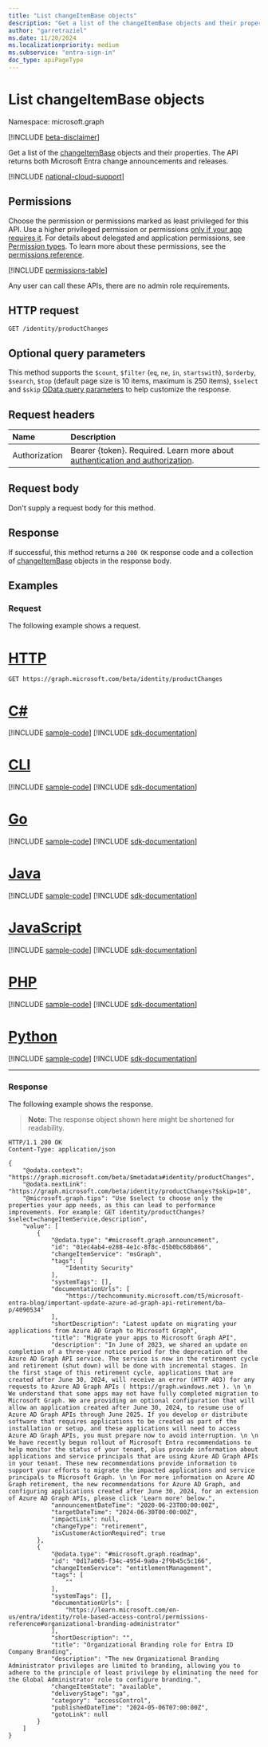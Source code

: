 ```yaml
---
title: "List changeItemBase objects"
description: "Get a list of the changeItemBase objects and their properties."
author: "garretraziel"
ms.date: 11/20/2024
ms.localizationpriority: medium
ms.subservice: "entra-sign-in"
doc_type: apiPageType
---
```


# List changeItemBase objects

Namespace: microsoft.graph

[!INCLUDE [beta-disclaimer](../../includes/beta-disclaimer.md)]

Get a list of the [changeItemBase](../resources/changeitembase.md) objects and their properties. The API returns both Microsoft Entra change announcements and releases.

[!INCLUDE [national-cloud-support](../../includes/global-only.md)]

## Permissions

Choose the permission or permissions marked as least privileged for this API. Use a higher privileged permission or permissions [only if your app requires it](/graph/permissions-overview#best-practices-for-using-microsoft-graph-permissions). For details about delegated and application permissions, see [Permission types](/graph/permissions-overview#permission-types). To learn more about these permissions, see the [permissions reference](/graph/permissions-reference).

<!-- { "blockType": "permissions", "name": "identitycontainer_list_productchanges" } -->
[!INCLUDE [permissions-table](../includes/permissions/identitycontainer-list-productchanges-permissions.md)]

Any user can call these APIs, there are no admin role requirements.

## HTTP request

<!-- {
  "blockType": "ignored"
}
-->
``` http
GET /identity/productChanges
```

## Optional query parameters

This method supports the `$count`, `$filter` (`eq`, `ne`, `in`, `startswith`), `$orderby`, `$search`, `$top` (default page size is 10 items, maximum is 250 items), `$select` and `$skip` [OData query parameters](/graph/query-parameters) to help customize the response.

## Request headers

|Name|Description|
|:---|:---|
|Authorization|Bearer {token}. Required. Learn more about [authentication and authorization](/graph/auth/auth-concepts).|

## Request body

Don't supply a request body for this method.

## Response

If successful, this method returns a `200 OK` response code and a collection of [changeItemBase](../resources/changeitembase.md) objects in the response body.

## Examples

### Request

The following example shows a request.
# [HTTP](#tab/http)
<!-- {
  "blockType": "request",
  "name": "list_changeitembase"
}
-->
``` http
GET https://graph.microsoft.com/beta/identity/productChanges
```

# [C#](#tab/csharp)
[!INCLUDE [sample-code](../includes/snippets/csharp/list-changeitembase-csharp-snippets.md)]
[!INCLUDE [sdk-documentation](../includes/snippets/snippets-sdk-documentation-link.md)]

# [CLI](#tab/cli)
[!INCLUDE [sample-code](../includes/snippets/cli/list-changeitembase-cli-snippets.md)]
[!INCLUDE [sdk-documentation](../includes/snippets/snippets-sdk-documentation-link.md)]

# [Go](#tab/go)
[!INCLUDE [sample-code](../includes/snippets/go/list-changeitembase-go-snippets.md)]
[!INCLUDE [sdk-documentation](../includes/snippets/snippets-sdk-documentation-link.md)]

# [Java](#tab/java)
[!INCLUDE [sample-code](../includes/snippets/java/list-changeitembase-java-snippets.md)]
[!INCLUDE [sdk-documentation](../includes/snippets/snippets-sdk-documentation-link.md)]

# [JavaScript](#tab/javascript)
[!INCLUDE [sample-code](../includes/snippets/javascript/list-changeitembase-javascript-snippets.md)]
[!INCLUDE [sdk-documentation](../includes/snippets/snippets-sdk-documentation-link.md)]

# [PHP](#tab/php)
[!INCLUDE [sample-code](../includes/snippets/php/list-changeitembase-php-snippets.md)]
[!INCLUDE [sdk-documentation](../includes/snippets/snippets-sdk-documentation-link.md)]

# [Python](#tab/python)
[!INCLUDE [sample-code](../includes/snippets/python/list-changeitembase-python-snippets.md)]
[!INCLUDE [sdk-documentation](../includes/snippets/snippets-sdk-documentation-link.md)]

---

### Response

The following example shows the response.
>**Note:** The response object shown here might be shortened for readability.
<!-- {
  "blockType": "response",
  "truncated": true,
  "@odata.type": "microsoft.graph.changeItemBase"
}
-->
``` http
HTTP/1.1 200 OK
Content-Type: application/json

{
    "@odata.context": "https://graph.microsoft.com/beta/$metadata#identity/productChanges",
    "@odata.nextLink": "https://graph.microsoft.com/beta/identity/productChanges?$skip=10",
    "@microsoft.graph.tips": "Use $select to choose only the properties your app needs, as this can lead to performance improvements. For example: GET identity/productChanges?$select=changeItemService,description",
    "value": [
        {
            "@odata.type": "#microsoft.graph.announcement",
            "id": "01ec4ab4-e288-4e1c-8f8c-d5b0bc68b866",
            "changeItemService": "msGraph",
            "tags": [
                "Identity Security"
            ],
            "systemTags": [],
            "documentationUrls": [
                "https://techcommunity.microsoft.com/t5/microsoft-entra-blog/important-update-azure-ad-graph-api-retirement/ba-p/4090534"
            ],
            "shortDescription": "Latest update on migrating your applications from Azure AD Graph to Microsoft Graph",
            "title": "Migrate your apps to Microsoft Graph API",
            "description": "In June of 2023, we shared an update on completion of a three-year notice period for the deprecation of the Azure AD Graph API service. The service is now in the retirement cycle and retirement (shut down) will be done with incremental stages. In the first stage of this retirement cycle, applications that are created after June 30, 2024, will receive an error (HTTP 403) for any requests to Azure AD Graph APIs ( https://graph.windows.net ). \n \n We understand that some apps may not have fully completed migration to Microsoft Graph. We are providing an optional configuration that will allow an application created after June 30, 2024, to resume use of Azure AD Graph APIs through June 2025. If you develop or distribute software that requires applications to be created as part of the installation or setup, and these applications will need to access Azure AD Graph APIs, you must prepare now to avoid interruption. \n \n We have recently begun rollout of Microsoft Entra recommendations to help monitor the status of your tenant, plus provide information about applications and service principals that are using Azure AD Graph APIs in your tenant. These new recommendations provide information to support your efforts to migrate the impacted applications and service principals to Microsoft Graph. \n \n For more information on Azure AD Graph retirement, the new recommendations for Azure AD Graph, and configuring applications created after June 30, 2024, for an extension of Azure AD Graph APIs, please click 'Learn more' below.",
            "announcementDateTime": "2020-06-23T00:00:00Z",
            "targetDateTime": "2024-06-30T00:00:00Z",
            "impactLink": null,
            "changeType": "retirement",
            "isCustomerActionRequired": true
        },
        {
            "@odata.type": "#microsoft.graph.roadmap",
            "id": "0d17a065-f34c-4954-9a0a-2f9b45c5c166",
            "changeItemService": "entitlementManagement",
            "tags": [
                ""
            ],
            "systemTags": [],
            "documentationUrls": [
                "https://learn.microsoft.com/en-us/entra/identity/role-based-access-control/permissions-reference#organizational-branding-administrator"
            ],
            "shortDescription": "",
            "title": "Organizational Branding role for Entra ID Company Branding",
            "description": "The new Organizational Branding Administrator privileges are limited to branding, allowing you to adhere to the principle of least privilege by eliminating the need for the Global Administrator role to configure branding.",
            "changeItemState": "available",
            "deliveryStage": "ga",
            "category": "accessControl",
            "publishedDateTime": "2024-05-06T07:00:00Z",
            "gotoLink": null
        }
    ]
}
```
